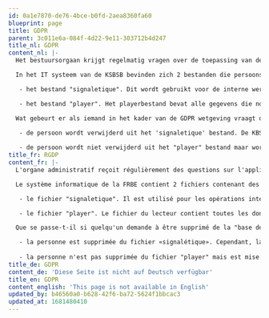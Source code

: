 ```yaml
---
id: 0a1e7870-de76-4bce-b0fd-2aea8360fa60
blueprint: page
title: GDPR
parent: 3c011e6a-084f-4d22-9e11-303712b4d247
title_nl: GDPR
content_nl: |-
  Het bestuursorgaan krijgt regelmatig vragen over de toepassing van de GDPR regels. In het Intern reglement vind je voor de voornaamste rechten en plichten

  In het IT systeem van de KSBSB bevinden zich 2 bestanden die persoonsgebonden data bevatten

   - het bestand "signaletique". Dit wordt gebruikt voor de interne werking en wordt aan niemand ter beschikking gesteld ook niet aan de culturele federaties en liga's. Hierin staan alle data die we over jou hebben. De culturele federaties en de liga's kunnen wel de informatie opvragen voor ieder lid.

   - het bestand "player". Het playerbestand bevat alle gegevens die nodig zijn om paringen te maken. Het programma SWAR gebruikt en kan ook de leden hebben toegang tot dit bestand via het afgeschermde gedeelte van de website.

  Wat gebeurt er als iemand in het kader van de GDPR wetgeving vraagt om verwijderd te worden uit de "database" van de KBSB.

   - de persoon wordt verwijderd uit het 'signaletique' bestand. De KBSB heeft echter backups van het signaletique bestand, waarin de gegevens van de persoon nog steeds kunnen staan. Om de integriteit van die backups te bewaren, kunnen de persoonsgegevns niet uit de backups verwijderd worden.
      
   - de persoon wordt niet verwijderd uit het "player" bestand maar wordt op non actief gezet. De KBSB blijft de player gegevens nodig hebben omdat er anders een inconsistentie in de eloverwerking komt en omdat de leden het recht hebben om te weten wie hun tegenstanders waren in reeds gespeelde partijen. De KBSB heeft het recht om de player gegevens bij te houden, omdat behalve de naam, voornaam en geboortejaar, alle andere gevens door de KBSB zelf zijn aangemaakt.
title_fr: RGDP
content_fr: |-
  L'organe administratif reçoit régulièrement des questions sur l'application des règles du RGPD. Dans le Règlement intérieur, vous trouverez les droits et obligations les plus importants

  Le système informatique de la FRBE contient 2 fichiers contenant des données personnelles

   - le fichier "signaletique". Il est utilisé pour les opérations internes et n'est mis à la disposition de personne, y compris des fédérations culturelles et des ligues . Celui-ci contient toutes les données que nous avons sur vous.  Les fédérations culturelles et les ligues peuvent demander les informations pour leur membres.

   - le fichier "player". Le fichier du lecteur contient toutes les données nécessaires pour effectuer des appariements. Le programme SWAR l'utilise. Le fichier est accesible aux membres via la zone protégée du site Web.

  Que se passe-t-il si quelqu'un demande à être supprimé de la "base de données" de la FRBE dans le cadre de la législation GDPR.

   - la personne est supprimée du fichier «signalétique». Cependant, la FRBE a des backups du fichier signaletique, qui peut toujours contenir les données de la personne. Pour maintenir l'intégrité de ces sauvegardes, les données personnelles ne peuvent pas être supprimées des backups.
      
   - la personne n'est pas supprimée du fichier "player" mais est mise sur inactive. La FRBE continue d'avoir besoin des données des joueurs car sinon il y aura une incohérence dans le traitement elo et parce que les membres ont le droit de savoir qui étaient leurs adversaires dans les parties déjà jouées. La FRBE a le droit de conserver les données du joueur, car à part du nom, prénom et de l'année de naissance, toutes les autres données sont créées par la FRBE elle-même.
title_de: GDPR
content_de: 'Diese Seite ist nicht auf Deutsch verfügbar'
title_en: GDPR
content_english: 'This page is not available in English'
updated_by: b46560a0-b628-42f6-ba72-5624f1bbcac3
updated_at: 1681480410
---
```

